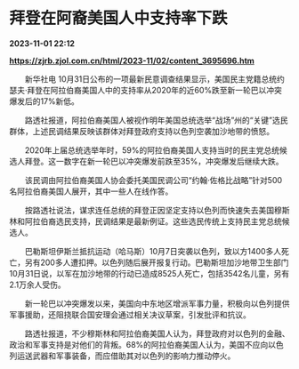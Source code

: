 # 拜登在阿裔美国人中支持率下跌

**2023-11-01 22:12**

**https://zjrb.zjol.com.cn/html/2023-11/02/content_3695696.htm**

　　新华社电 10月31日公布的一项最新民意调查结果显示，美国民主党籍总统约瑟夫·拜登在阿拉伯裔美国人中的支持率从2020年的近60%跌至新一轮巴以冲突爆发后的17%新低。

　　路透社报道，阿拉伯裔美国人被视作明年美国总统选举“战场”州的“关键”选民群体，上述民调结果反映该群体对拜登政府支持以色列空袭加沙地带的愤怒。

　　2020年上届总统选举年时，59%的阿拉伯裔美国人支持当时的民主党总统候选人拜登。这一数字在新一轮巴以冲突爆发前跌至35%，冲突爆发后继续大跌。

　　该民调由阿拉伯裔美国人协会委托美国民调公司“约翰·佐格比战略”针对500名阿拉伯裔美国人展开，其中一些人在线作答。

　　按路透社说法，谋求连任总统的拜登正因坚定支持以色列而快速失去美国穆斯林和阿拉伯裔选民支持，民调结果是最新例证。这些选民传统上支持民主党总统候选人。

　　巴勒斯坦伊斯兰抵抗运动（哈马斯）10月7日突袭以色列，致以方1400多人死亡，另有200多人遭扣押。以色列随后展开报复行动。巴勒斯坦加沙地带卫生部门10月31日说，以军在加沙地带的行动已造成8525人死亡，包括3542名儿童，另有2.1万余人受伤。

　　新一轮巴以冲突爆发以来，美国向中东地区增派军事力量，积极向以色列提供军事援助，还阻挠联合国安理会通过相关决议草案，引发批评和抗议。

　　路透社报道，不少穆斯林和阿拉伯裔美国人认为，拜登政府对以色列的金融、政治和军事支持是对他们的背叛。68%的阿拉伯裔美国人认为，美国不应向以色列运送武器和军事装备，而应借助其对以色列的影响力推动停火。